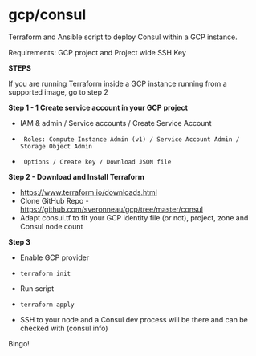 # gcp/consul
Terraform and Ansible script to deploy Consul within a GCP instance.

Requirements: GCP project and Project wide SSH Key

**STEPS**

If you are running Terraform inside a GCP instance running from a supported image, go to step 2

**Step 1 - 1 Create service account in your GCP project**
* IAM & admin / Service accounts / Create Service Account
-      Roles: Compute Instance Admin (v1) / Service Account Admin / Storage Object Admin
-      Options / Create key / Download JSON file

**Step 2 - Download and Install Terraform**
* https://www.terraform.io/downloads.html
* Clone GitHub Repo - https://github.com/sveronneau/gcp/tree/master/consul
* Adapt consul.tf to fit your GCP identity file (or not), project, zone and Consul node count

**Step 3**
* Enable GCP provider
-     terraform init
* Run script
-     terraform apply
* SSH to your node and a Consul dev process will be there and can be checked with (consul info)

Bingo!

